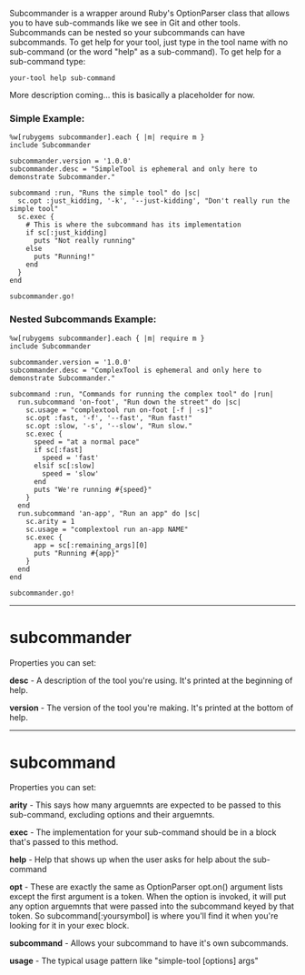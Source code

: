 Subcommander is a wrapper around Ruby's OptionParser class that allows you to have sub-commands like we see in Git and other tools. Subcommands can be nested so your subcommands can have subcommands. To get help for your tool, just type in the tool name with no sub-command (or the word "help" as a sub-command).  To get help for a sub-command type:

    your-tool help sub-command

More description coming... this is basically a placeholder for now.

### Simple Example:

    %w[rubygems subcommander].each { |m| require m }
    include Subcommander
    
    subcommander.version = '1.0.0'
    subcommander.desc = "SimpleTool is ephemeral and only here to demonstrate Subcommander."
    
    subcommand :run, "Runs the simple tool" do |sc|
      sc.opt :just_kidding, '-k', '--just-kidding', "Don't really run the simple tool"
      sc.exec {
        # This is where the subcommand has its implementation
        if sc[:just_kidding]
          puts "Not really running"
        else
          puts "Running!"
        end
      }
    end
    
    subcommander.go!

### Nested Subcommands Example:

    %w[rubygems subcommander].each { |m| require m }
    include Subcommander

    subcommander.version = '1.0.0'
    subcommander.desc = "ComplexTool is ephemeral and only here to demonstrate Subcommander."

    subcommand :run, "Commands for running the complex tool" do |run|
      run.subcommand 'on-foot', "Run down the street" do |sc|
        sc.usage = "complextool run on-foot [-f | -s]"
        sc.opt :fast, '-f', '--fast', "Run fast!"
        sc.opt :slow, '-s', '--slow', "Run slow."
        sc.exec {
          speed = "at a normal pace"
          if sc[:fast]
            speed = 'fast'
          elsif sc[:slow]
            speed = 'slow'
          end
          puts "We're running #{speed}"
        }
      end
      run.subcommand 'an-app', "Run an app" do |sc|
        sc.arity = 1
        sc.usage = "complextool run an-app NAME"
        sc.exec {
          app = sc[:remaining_args][0]
          puts "Running #{app}"
        }
      end
    end

    subcommander.go!

---------------------------

# subcommander #

Properties you can set:

__desc__ - A description of the tool you're using.  It's printed at the beginning of help.

__version__ - The version of the tool you're making.  It's printed at the bottom of help.

---------------------------
# subcommand #

Properties you can set:

__arity__ - This says how many arguemnts are expected to be passed to this sub-command, excluding options and their arguemnts.

__exec__ - The implementation for your sub-command should be in a block that's passed to this method.

__help__ - Help that shows up when the user asks for help about the sub-command

__opt__ - These are exactly the same as OptionParser opt.on() argument lists except the first argument is a token.  When the option is invoked, it will put any option arguemnts that were passed into the subcommand keyed by that token.  So subcommand[:yoursymbol] is where you'll find it when you're looking for it in your exec block.

__subcommand__ - Allows your subcommand to have it's own subcommands.

__usage__ - The typical usage pattern like "simple-tool [options] args"

